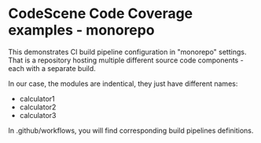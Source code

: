 # CodeScene Code Coverage examples - monorepo

This demonstrates CI build pipeline configuration in "monorepo" settings.
That is a repository hosting multiple different source code components - each with a separate build.

In our case, the modules are indentical, they just have different names: 

- calculator1
- calculator2
- calculator3

In .github/workflows, you will find corresponding build pipelines definitions.
